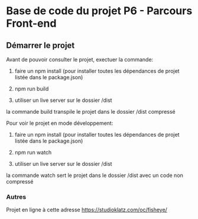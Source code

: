 # Base de code du projet P6 - Parcours Front-end

## Démarrer le projet

Avant de pouvoir consulter le projet, exectuer la commande:

1. faire un npm install (pour installer toutes les dépendances de projet listée dans le package.json)

2. npm run build
3. utiliser un live server sur le dossier /dist

la commande build transpile le projet dans le dossier /dist compressé

Pour voir le projet en mode développement:

1. faire un npm install (pour installer toutes les dépendances de projet listée dans le package.json)

2. npm run watch
3. utiliser un live server sur le dossier /dist

la commande watch sert le projet dans le dossier /dist avec un code non compressé

### Autres
Projet en ligne à cette adresse https://studioklatz.com/oc/fisheye/
